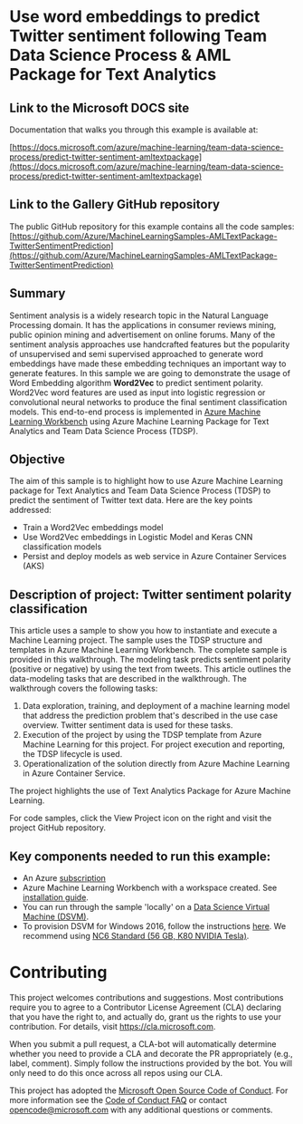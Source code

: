 # Use word embeddings to predict Twitter sentiment following Team Data Science Process & AML Package for Text Analytics


## Link to the Microsoft DOCS site

Documentation that walks you through this example is available at: 

[https://docs.microsoft.com/azure/machine-learning/team-data-science-process/predict-twitter-sentiment-amltextpackage](https://docs.microsoft.com/azure/machine-learning/team-data-science-process/predict-twitter-sentiment-amltextpackage)


## Link to the Gallery GitHub repository

The public GitHub repository for this example contains all the code samples:
[https://github.com/Azure/MachineLearningSamples-AMLTextPackage-TwitterSentimentPrediction](https://github.com/Azure/MachineLearningSamples-AMLTextPackage-TwitterSentimentPrediction)



## Summary

Sentiment analysis is a widely research topic in the Natural Language Processing domain. It has the applications in consumer reviews mining, public opinion mining and advertisement on online forums. Many of the sentiment analysis approaches use handcrafted features but the popularity of unsupervised and semi supervised approached to generate word embeddings have made these embedding techniques an important way to generate features. In this sample we are going to demonstrate the usage of Word Embedding algorithm **Word2Vec** to predict sentiment polarity. Word2Vec word features are used as input into logistic regression or convolutional neural networks to produce the final sentiment classification models. This end-to-end process is implemented in [Azure Machine Learning Workbench](https://docs.microsoft.com/en-us/azure/machine-learning/preview/overview-what-is-azure-ml) using Azure Machine Learning Package for Text Analytics and Team Data Science Process (TDSP). 


## Objective

The aim of this sample is to highlight how to use Azure Machine Learning package for Text Analytics and Team Data Science Process (TDSP) to predict the sentiment of Twitter text data. Here are the key points addressed:

* Train a Word2Vec embeddings model
* Use Word2Vec embeddings in Logistic Model and Keras CNN classification models
* Persist and deploy models as web service in Azure Container Services (AKS)

## Description of project: Twitter sentiment polarity classification
This article uses a sample to show you how to instantiate and execute a Machine Learning project. The sample uses the TDSP structure and templates in Azure Machine Learning Workbench. The complete sample is provided in this walkthrough. The modeling task predicts sentiment polarity (positive or negative) by using the text from tweets. This article outlines the data-modeling tasks that are described in the walkthrough. The walkthrough covers the following tasks:

1. Data exploration, training, and deployment of a machine learning model that address the prediction problem that's described in the use case overview. Twitter sentiment data is used for these tasks.
2. Execution of the project by using the TDSP template from Azure Machine Learning for this project. For project execution and reporting, the TDSP lifecycle is used.
3. Operationalization of the solution directly from Azure Machine Learning in Azure Container Service.

The project highlights the use of Text Analytics Package for Azure Machine Learning.

For code samples, click the View Project icon on the right and visit the project GitHub repository.

## Key components needed to run this example:

* An Azure [subscription](https://azure.microsoft.com/en-us/free/)
* Azure Machine Learning Workbench with a workspace created. See [installation guide](quick-start-installation.md). 
* You can run through the sample 'locally' on a [Data Science Virtual Machine (DSVM)](https://docs.microsoft.com/en-us/azure/machine-learning/data-science-virtual-machine/overview).
* To provision DSVM for Windows 2016, follow the instructions [here](https://docs.microsoft.com/en-us/azure/machine-learning/machine-learning-data-science-provision-vm). We recommend using [NC6 Standard (56 GB, K80 NVIDIA Tesla)](https://docs.microsoft.com/en-us/azure/machine-learning/machine-learning-data-science-linux-dsvm-intro).


# Contributing

This project welcomes contributions and suggestions. Most contributions require you to agree to a Contributor License Agreement (CLA) declaring that you have the right to, and actually do, grant us the rights to use your contribution. For details, visit https://cla.microsoft.com.

When you submit a pull request, a CLA-bot will automatically determine whether you need to provide a CLA and decorate the PR appropriately (e.g., label, comment). Simply follow the instructions provided by the bot. You will only need to do this once across all repos using our CLA.

This project has adopted the [Microsoft Open Source Code of Conduct](https://opensource.microsoft.com/codeofconduct/).
For more information see the [Code of Conduct FAQ](https://opensource.microsoft.com/codeofconduct/faq/) or
contact [opencode@microsoft.com](mailto:opencode@microsoft.com) with any additional questions or comments.
